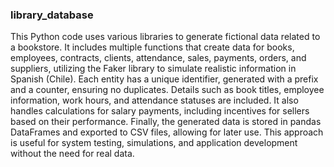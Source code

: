 ### library_database

This Python code uses various libraries to generate fictional data related to a bookstore. It includes multiple functions that create data for books, employees, contracts, clients, attendance, sales, payments, orders, and suppliers, utilizing the Faker library to simulate realistic information in Spanish (Chile). Each entity has a unique identifier, generated with a prefix and a counter, ensuring no duplicates. Details such as book titles, employee information, work hours, and attendance statuses are included. It also handles calculations for salary payments, including incentives for sellers based on their performance. Finally, the generated data is stored in pandas DataFrames and exported to CSV files, allowing for later use. This approach is useful for system testing, simulations, and application development without the need for real data.
